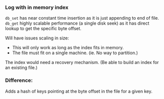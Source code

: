 ### Log with in memory index

`db_set` has near constant time insertion as it is just appending to end of file.
`db_get` highly scalable performance (a single disk seek) as it has direct lookup to get the specific byte offset.

Will have issues scaling in size:

* This will only work as long as the index fits in memory.
* The file must fit on a single machine. (ie. No way to partition.)

The index would need a recovery mechanism.
(Be able to build an index for an existing file.)

### Difference:

Adds a hash of keys pointing at the byte offset in the file for a given key.

